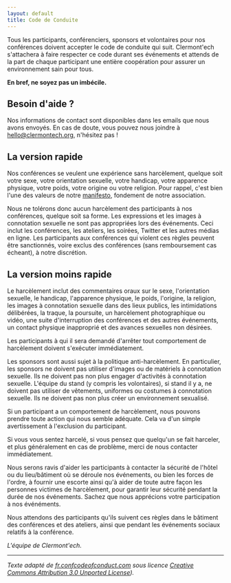 ```yaml
---
layout: default
title: Code de Conduite
---
```


Tous les participants, conférenciers, sponsors et volontaires pour nos
conférences doivent accepter le code de conduite qui suit. Clermont'ech
s'attachera à faire respecter ce code durant ses événements et attends de la
part de chaque participant une entière coopération pour assurer un
environnement sain pour tous.

**En bref, ne soyez pas un imbécile.**

## Besoin d'aide ?

Nos informations de contact sont disponibles dans les emails que nous avons
envoyés. En cas de doute, vous pouvez nous joindre à
[hello@clermontech.org](mailto:hello@clermontech.org), n'hésitez pas !

## La version rapide

Nos conférences se veulent une expérience sans harcèlement, quelque soit votre
sexe, votre orientation sexuelle, votre handicap, votre apparence physique,
votre poids, votre origine ou votre religion. Pour rappel, c'est bien l'une des
valeurs de notre [manifesto](/), fondement de notre association.

Nous ne tolérons donc aucun harcèlement des participants à nos conférences,
quelque soit sa forme. Les expressions et les images à connotation sexuelle ne
sont pas appropriées lors des événements. Ceci inclut les conférences, les
ateliers, les soirées, Twitter et les autres médias en ligne. Les participants
aux conférences qui violent ces règles peuvent être sanctionnés, voire exclus
des conférences (sans remboursement cas écheant), à notre discrétion.

## La version moins rapide

Le harcèlement inclut des commentaires oraux sur le sexe, l'orientation
sexuelle, le handicap, l'apparence physique, le poids, l'origine, la religion,
les images à connotation sexuelle dans des lieux publics, les intimidations
délibérées, la traque, la poursuite, un harcèlement photographique ou vidéo,
une suite d'interruption des conférences et des autres événements, un contact
physique inapproprié et des avances sexuelles non désirées.

Les participants à qui il sera demandé d'arrêter tout comportement de
harcèlement doivent s'exécuter immédiatement.

Les sponsors sont aussi sujet à la politique anti-harcèlement. En particulier,
les sponsors ne doivent pas utiliser d'images ou de matériels à connotation
sexuelle. Ils ne doivent pas non plus engager d'activités à connotation
sexuelle. L'équipe du stand (y compris les volontaires), si stand il y a, ne
doivent pas utiliser de vêtements, uniformes ou costumes à connotation
sexuelle. Ils ne doivent pas non plus créer un environnement sexualisé.

Si un participant a un comportement de harcèlement, nous pouvons prendre toute
action qui nous semble adéquate. Cela va d'un simple avertissement à
l'exclusion du participant.

Si vous vous sentez harcelé, si vous pensez que quelqu'un se fait harceler, et
plus généralement en cas de problème, merci de nous contacter immédiatement.

Nous serons ravis d'aider les participants à contacter la sécurité de l'hôtel
ou du lieu/bâtiment où se déroule nos événements, ou bien les forces de
l'ordre, à fournir une escorte ainsi qu'à aider de toute autre façon les
personnes victimes de harcèlement, pour garantir leur sécurité pendant la durée
de nos événements. Sachez que nous apprécions votre participation à nos
événéments.

Nous attendons des participants qu'ils suivent ces règles dans le bâtiment des
conférences et des ateliers, ainsi que pendant les événements sociaux relatifs
à la conférence.

_L'équipe de Clermont'ech._

---
_Texte adapté de [fr.confcodeofconduct.com](http://fr.confcodeofconduct.com/)
sous licence [Creative Commons Attribution 3.0 Unported
License](http://creativecommons.org/licenses/by/3.0/deed.en_US))._
